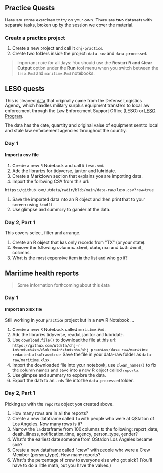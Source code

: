## Practice Quests

Here are some exercises to try on your own. There are **two** datasets with separate tasks, broken up by the session we cover the material.

### Create a practice project

1. Create a new project and call it `chj-practice`.
1. Create two folders inside the project: `data-raw` and `data-processed`.

> Important note for all days: You should use the **Restart R and Clear Output** option under the **Run** tool menu when you switch between the `leso.Rmd` and `maritime.Rmd` notebooks.

## LESO quests

This is cleaned [data](https://www.dla.mil/DispositionServices/Offers/Reutilization/LawEnforcement/PublicInformation/) that originally came from the Defense Logistics Agency, which handles military surplus equipment transfers to local law enforcement through the Law Enforcement Support Office (LESO) or [LESO Program](https://www.dla.mil/DispositionServices/Offers/Reutilization/LawEnforcement/).

The data has the date, quantity and original value of equipment sent to local and state law enforcement agencies throughout the country.

### Day 1

#### Import a csv file

1. Create a new R Notebook and call it `leso.Rmd`.
1. Add the libraries for tidyverse, janitor and lubridate.
1. Create a Markdown section that explains you are importing data.
1. Import the following CSV from this url:

`https://github.com/utdata/rwdir/blob/main/data-raw/leso.csv?raw=true`

1. Save the imported data into an R object and then print that to your screen using `head()`.
1. Use glimpse and summary to gander at the data.

### Day 2, Part 1

This covers select, filter and arrange.

1. Create an R object that has only records from "TX" (or your state).
2. Remove the following columns: sheet, state, nsn and both demil_ columns.
3. What is the most expensive item in the list and who go it?

## Maritime health reports

> Some information forthcoming about this data

### Day 1

#### Import an xlsx file

Still working in your `practice` project but in a new R Notebook ...

1. Create a new R Notebook called `maritime.Rmd`.
1. Add the libraries tidyverse, readxl, janitor and lubridate.
1. Use `download.file()` to download the file at this url: `https://github.com/utdata/chj-r-introduction/blob/main/students/chj-practice/data-raw/maritime-redacted.xlsx?raw=true`. Save the file in your data-raw folder as `data-raw/maritime.xlsx`.
1. Import the downloaded file into your notebook, use `clean_names()` to fix the column names and save into a new R object called `reports`.
1. Use glimpse and summary to explore the data.
1. Export the data to an `.rds` file into the `data-processed` folder.

### Day 2, Part 1

Picking up with the `reports` object you created above.

1. How many rows are in all the reports?
1. Create a new dataframe called `la` with people who were at QStation of Los Angeles. Now many rows is it?
1. Narrow the `la` dataframe from 100 columns to the following: report_date, death_illness, notification_time, agency, person_type, gender?
1. What's the earliest date someone from QStation Los Angeles became sick?
1. Create a new dataframe called "crew" with people who were a Crew Member (person_type). How many reports?
1. What's the percentage of crew to everyone else who got sick? (You'll have to do a little math, but you have the values.)





